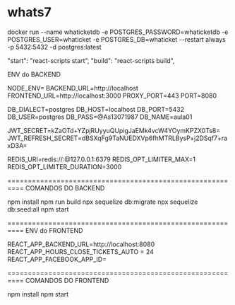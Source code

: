 # whats7

docker run --name whaticketdb -e POSTGRES_PASSWORD=whaticketdb -e POSTGRES_USER=whaticket -e POSTGRES_DB=whaticket --restart always -p 5432:5432 -d postgres:latest

"start": "react-scripts start",
"build": "react-scripts build",

ENV do BACKEND

NODE_ENV=
BACKEND_URL=http://localhost
FRONTEND_URL=http://localhost:3000
PROXY_PORT=443
PORT=8080

DB_DIALECT=postgres
DB_HOST=localhost
DB_PORT=5432
DB_USER=postgres
DB_PASS=@As13071987
DB_NAME=aula01

JWT_SECRET=kZaOTd+YZpjRUyyuQUpigJaEMk4vcW4YOymKPZX0Ts8=
JWT_REFRESH_SECRET=dBSXqFg9TaNUEDXVp6fhMTRLBysP+j2DSqf7+raxD3A=

REDIS_URI=redis://:@127.0.0.1:6379
REDIS_OPT_LIMITER_MAX=1
REDIS_OPT_LIMITER_DURATION=3000

==========================================================
COMANDOS DO BACKEND

npm install
npm run build
npx sequelize db:migrate
npx sequelize db:seed:all
npm start

==========================================================
ENV do FRONTEND

REACT_APP_BACKEND_URL=http://localhost:8080
REACT_APP_HOURS_CLOSE_TICKETS_AUTO = 24
REACT_APP_FACEBOOK_APP_ID=

==========================================================
COMANDOS DO FRONTEND

npm install
npm start